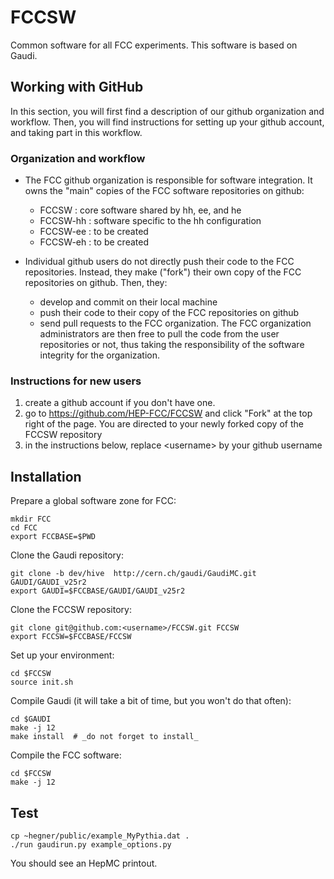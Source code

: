 FCCSW
=====

Common software for all FCC experiments.
This software is based on Gaudi.


Working with GitHub
-------------------

In this section, you will first find a description of our github organization and workflow. 
Then, you will find instructions for setting up your github account, and taking part in this workflow. 

### Organization and workflow

* The FCC github organization is responsible for software integration. It owns the "main" copies of the FCC software repositories on github:
    * FCCSW : core software shared by hh, ee, and he
    * FCCSW-hh : software specific to the hh configuration
    * FCCSW-ee : to be created
    * FCCSW-eh : to be created

* Individual github users do not directly push their code to the FCC repositories. Instead, they make ("fork") their own copy of the FCC repositories on github. Then, they: 
    * develop and commit on their local machine
    * push their code to their copy of the FCC repositories on github
    * send pull requests to the FCC organization. The FCC organization administrators are then free to pull the code from the user repositories or not, thus taking the responsibility of the software integrity for the organization. 

### Instructions for new users 

1. create a github account if you don't have one. 
2. go to https://github.com/HEP-FCC/FCCSW and click "Fork" at the top right of the page. You are directed to your newly forked copy of the FCCSW repository
3. in the instructions below, replace \<username\> by your github username


Installation
------------

Prepare a global software zone for FCC:

    mkdir FCC
    cd FCC
    export FCCBASE=$PWD

Clone the Gaudi repository: 

    git clone -b dev/hive  http://cern.ch/gaudi/GaudiMC.git GAUDI/GAUDI_v25r2
    export GAUDI=$FCCBASE/GAUDI/GAUDI_v25r2
    
Clone the FCCSW repository:

    git clone git@github.com:<username>/FCCSW.git FCCSW 
    export FCCSW=$FCCBASE/FCCSW

Set up your environment:

    cd $FCCSW
    source init.sh

Compile Gaudi (it will take a bit of time, but you won't do that often):

    cd $GAUDI
    make -j 12 
    make install  # _do not forget to install_

Compile the FCC software:

    cd $FCCSW
    make -j 12


Test
----

    cp ~hegner/public/example_MyPythia.dat .
    ./run gaudirun.py example_options.py

You should see an HepMC printout. 

